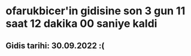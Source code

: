 # ofarukbicer'in gidisine son 3 gun 11 saat 12 dakika 00 saniye kaldi

## Gidis tarihi: 30.09.2022 :(